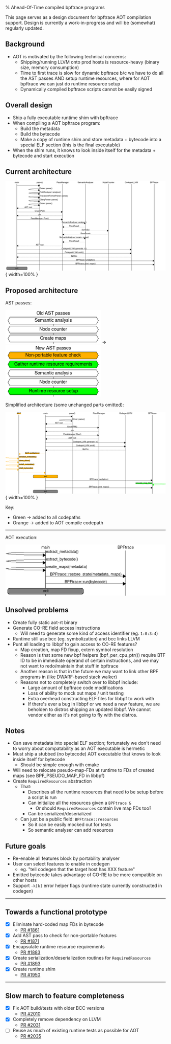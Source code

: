 % Ahead-Of-Time compiled bpftrace programs

This page serves as a design document for bpftrace AOT compilation support.
Design is currently a work-in-progress and will be (somewhat) regularly updated.

## Background

* AOT is motivated by the following technical concerns:
  * Shipping/running LLVM onto prod hosts is resource-heavy (binary size,
    memory consumption)
  * Time to first trace is slow for dynamic bpftrace b/c we have to do all the
    AST passes AND setup runtime resources, where for AOT bpftrace we can just
    do runtime resource setup
  * Dynamically compiled bpftrace scripts cannot be easily signed

## Overall design

* Ship a fully executable runtime shim with bpftrace
* When compiling a AOT bpftrace program:
  * Build the metadata
  * Build the bytecode
  * Make a copy of runtime shim and store metadata + bytecode into a special
    ELF section (this is the final executable)
* When the shim runs, it knows to look inside itself for the metadata + bytecode
  and start execution

## Current architecture

![](../examples/aot-bpftrace/old-architecture.png){ width=100% }

## Proposed architecture

AST passes:

![](../examples/aot-bpftrace/old-passes.png)
=>
![](../examples/aot-bpftrace/new-passes.png)

Simplified architecture (some unchanged parts omitted):

![](../examples/aot-bpftrace/new-architecture.png){ width=100% }

Key:

* Green -> added to all codepaths
* Orange -> added to AOT compile codepath

---

AOT execution:

![](../examples/aot-bpftrace/aot-execution.png)

## Unsolved problems

* Create fully static aot-rt binary
* Generate CO-RE field access instructions
  * Will need to generate some kind of access identifier (eg. `1:0:3:4`)
* Runtime still use bcc (eg. symbolization) and bcc links LLVM
* Punt all loading to libbpf to gain access to CO-RE features?
  * Map creation, map FD fixup, extern symbol resolution
  * Reason is that some new bpf helpers (bpf_per_cpu_ptr()) require BTF ID to
    be in immediate operand of certain instructions, and we may not want
    to redo/maintain that stuff in bpftrace
  * Another reason is that in the future we may want to link other BPF
    programs in (like DWARF-based stack walker)
  * Reasons not to completely switch over to libbpf include:
    * Large amount of bpftrace code modifications
    * Loss of ability to mock out maps / unit testing
    * Extra overhead constructing ELF files for libbpf to work with
    * If there's ever a bug in libbpf or we need a new feature, we are beholden
      to distros shipping an updated libbpf. We cannot vendor either as it's
      not going to fly with the distros.

## Notes

* Can save metadata into special ELF section; fortunately we don't need to
  worry about compatability as an AOT executable is hermetic
* Must ship a stubbed (no bytecode) AOT executable that knows to look inside
  itself for bytecode
  * Should be simple enough with cmake
* Will need to relocate pseudo-map-FDs at runtime to FDs of created maps
  (see BPF_PSEUDO_MAP_FD in libbpf)
* Create `RequiredResources` abstraction
  * That:
    * Describes all the runtime resources that need to be setup before a
      script is run
    * Can initialize all the resources given a `BPFtrace &`
      * Or should `RequiredResources` contain live map FDs too?
    * Can be serialized/deserialized
  * Can just be a public field: `BPFtrace::resources`
    * So it can be easily mocked out for tests
    * So semantic analyser can add resources

## Future goals

* Re-enable all features block by portability analyser
* User can select features to enable in codegen
  * eg. "tell codegen that the target host has XXX feature"
* Emitted bytecode takes advantage of CO-RE to be more compatible on other
  hosts
* Support `-k[k]` error helper flags (runtime state currently constructed in codegen)

---

## Towards a functional prototype

* [x] Eliminate hard-coded map FDs in bytecode
  * [PR #1861](https://github.com/iovisor/bpftrace/pull/1861)
* [x] Add AST pass to check for non-portable features
  * [PR #1871](https://github.com/iovisor/bpftrace/pull/1871)
* [x] Encapsulate runtime resource requirements
  * [PR #1883](https://github.com/iovisor/bpftrace/pull/1883)
* [x] Create serialization/deserialization routines for `RequiredResources`
  * [PR #1893](https://github.com/iovisor/bpftrace/pull/1893)
* [x] Create runtime shim
  * [PR #1950](https://github.com/iovisor/bpftrace/pull/1950)

---

## Slow march to feature completeness
* [x] Fix AOT build/tests with older BCC versions
  * [PR #2010](https://github.com/iovisor/bpftrace/pull/2010)
* [x] Completely remove dependency on LLVM
  * [PR #2031](https://github.com/iovisor/bpftrace/pull/2031)
* [ ] Reuse as much of existing runtime tests as possible for AOT
  * [PR #2035](https://github.com/iovisor/bpftrace/pull/2035)
